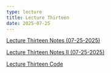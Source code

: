 ```yaml
---
type: lecture
title: Lecture Thirteen
date: 2025-07-25
---
```


[Lecture Thirteen Notes (07-25-2025)](https://github.com/wonjun-seo/cosmos/blob/master/static_files/presentations/lecture_thirteen/Causal_Inference.pdf)

[Lecture Thirteen Notes II (07-25-2025)](https://github.com/wonjun-seo/cosmos/blob/master/static_files/presentations/lecture_thirteen/Presentation_Fund.pdf)

[Lecture Thirteen Code](https://github.com/wonjun-seo/cosmos/blob/master/static_files/presentations/lecture_thirteen/)

